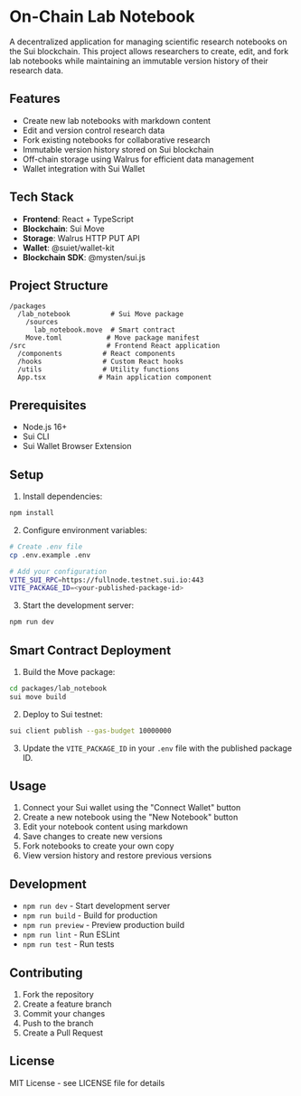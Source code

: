 # On-Chain Lab Notebook

A decentralized application for managing scientific research notebooks on the Sui blockchain. This project allows researchers to create, edit, and fork lab notebooks while maintaining an immutable version history of their research data.

## Features

- Create new lab notebooks with markdown content
- Edit and version control research data
- Fork existing notebooks for collaborative research
- Immutable version history stored on Sui blockchain
- Off-chain storage using Walrus for efficient data management
- Wallet integration with Sui Wallet

## Tech Stack

- **Frontend**: React + TypeScript
- **Blockchain**: Sui Move
- **Storage**: Walrus HTTP PUT API
- **Wallet**: @suiet/wallet-kit
- **Blockchain SDK**: @mysten/sui.js

## Project Structure

```
/packages
  /lab_notebook          # Sui Move package
    /sources
      lab_notebook.move  # Smart contract
    Move.toml           # Move package manifest
/src                    # Frontend React application
  /components          # React components
  /hooks               # Custom React hooks
  /utils               # Utility functions
  App.tsx             # Main application component
```

## Prerequisites

- Node.js 16+
- Sui CLI
- Sui Wallet Browser Extension

## Setup

1. Install dependencies:
```bash
npm install
```

2. Configure environment variables:
```bash
# Create .env file
cp .env.example .env

# Add your configuration
VITE_SUI_RPC=https://fullnode.testnet.sui.io:443
VITE_PACKAGE_ID=<your-published-package-id>
```

3. Start the development server:
```bash
npm run dev
```

## Smart Contract Deployment

1. Build the Move package:
```bash
cd packages/lab_notebook
sui move build
```

2. Deploy to Sui testnet:
```bash
sui client publish --gas-budget 10000000
```

3. Update the `VITE_PACKAGE_ID` in your `.env` file with the published package ID.

## Usage

1. Connect your Sui wallet using the "Connect Wallet" button
2. Create a new notebook using the "New Notebook" button
3. Edit your notebook content using markdown
4. Save changes to create new versions
5. Fork notebooks to create your own copy
6. View version history and restore previous versions

## Development

- `npm run dev` - Start development server
- `npm run build` - Build for production
- `npm run preview` - Preview production build
- `npm run lint` - Run ESLint
- `npm run test` - Run tests

## Contributing

1. Fork the repository
2. Create a feature branch
3. Commit your changes
4. Push to the branch
5. Create a Pull Request

## License

MIT License - see LICENSE file for details